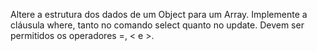 Altere a estrutura dos dados de um Object para um Array. Implemente a cláusula where, tanto no comando select quanto no update. Devem ser permitidos os operadores =, < e >.